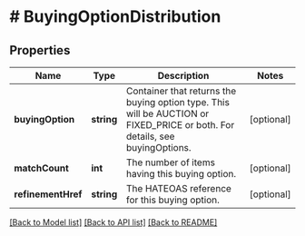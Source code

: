 # # BuyingOptionDistribution

## Properties

Name | Type | Description | Notes
------------ | ------------- | ------------- | -------------
**buyingOption** | **string** | Container that returns the buying option type. This will be AUCTION or FIXED_PRICE or both. For details, see buyingOptions. | [optional] 
**matchCount** | **int** | The number of items having this buying option. | [optional] 
**refinementHref** | **string** | The HATEOAS reference for this buying option. | [optional] 

[[Back to Model list]](../../README.md#documentation-for-models) [[Back to API list]](../../README.md#documentation-for-api-endpoints) [[Back to README]](../../README.md)


